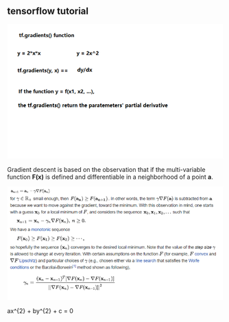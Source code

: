 ## tensorflow tutorial
<p align="center">
  <img src="images/tf_gradients.png">
</p>

   Gradient descent is based on the observation that if the multi-variable function **F(**x**)** is defined and differentiable in a neighborhood of a point **a**.
<p align="left">
    <img src="images/gradient_descent.png"/>
</p>
  
  ax^{2} + by^{2} + c = 0 